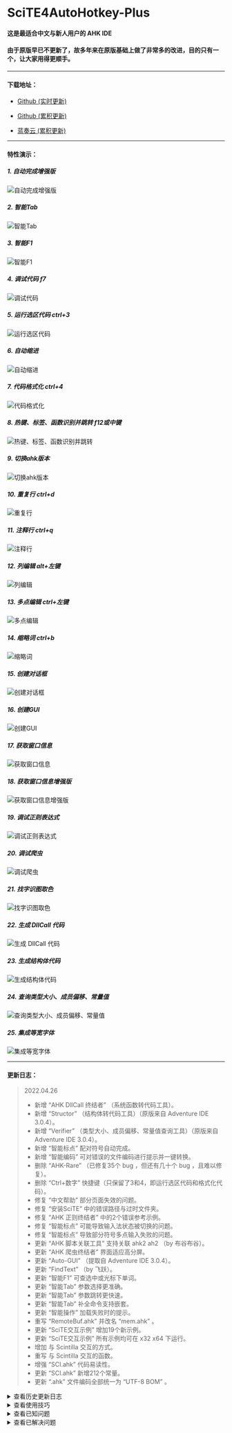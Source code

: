 # SciTE4AutoHotkey-Plus  
  
#### 这是最适合中文与新人用户的 AHK IDE  
#### 由于原版早已不更新了，故多年来在原版基础上做了非常多的改进，目的只有一个，让大家用得更顺手。  
---
  
#### 下载地址：  
* [Github (实时更新)](https://github.com/telppa/SciTE4AutoHotkey-Plus/archive/refs/heads/master.zip "Releases")  
  
* [Github (累积更新)](https://github.com/telppa/SciTE4AutoHotkey-Plus/releases "Releases")  
* [蓝奏云 (累积更新)](https://ahk.lanzouh.com/ig18z03rr18h "蓝奏云")  
---
  
#### 特性演示：  
##### 1. 自动完成增强版  
![自动完成增强版](https://raw.githubusercontent.com/telppa/SciTE4AutoHotkey-Plus/master/SciTE/技巧/1.%20自动完成增强版.gif)  
  
##### 2. 智能Tab  
![智能Tab](https://raw.githubusercontent.com/telppa/SciTE4AutoHotkey-Plus/master/SciTE/技巧/2.%20智能Tab.gif)  
  
##### 3. 智能F1  
![智能F1](https://raw.githubusercontent.com/telppa/SciTE4AutoHotkey-Plus/master/SciTE/技巧/3.%20智能F1.gif)  
  
##### 4. 调试代码 f7  
![调试代码](https://raw.githubusercontent.com/telppa/SciTE4AutoHotkey-Plus/master/SciTE/技巧/4.%20调试代码.gif)  
  
##### 5. 运行选区代码  ctrl+3  
![运行选区代码](https://raw.githubusercontent.com/telppa/SciTE4AutoHotkey-Plus/master/SciTE/技巧/5.%20运行选区代码.gif)  
  
##### 6. 自动缩进  
![自动缩进](https://raw.githubusercontent.com/telppa/SciTE4AutoHotkey-Plus/master/SciTE/技巧/6.%20自动缩进.gif)  
  
##### 7. 代码格式化 ctrl+4  
![代码格式化](https://raw.githubusercontent.com/telppa/SciTE4AutoHotkey-Plus/master/SciTE/技巧/7.%20代码格式化.gif)  
  
##### 8. 热键、标签、函数识别并跳转 f12或中键  
![热键、标签、函数识别并跳转](https://raw.githubusercontent.com/telppa/SciTE4AutoHotkey-Plus/master/SciTE/技巧/8.%20热键、标签、函数识别并跳转.gif)  
  
##### 9. 切换ahk版本  
![切换ahk版本](https://raw.githubusercontent.com/telppa/SciTE4AutoHotkey-Plus/master/SciTE/技巧/9.%20切换ahk版本.gif)  
  
##### 10. 重复行 ctrl+d  
![重复行](https://raw.githubusercontent.com/telppa/SciTE4AutoHotkey-Plus/master/SciTE/技巧/10.%20ctrl+d.gif)  
  
##### 11. 注释行 ctrl+q  
![注释行](https://raw.githubusercontent.com/telppa/SciTE4AutoHotkey-Plus/master/SciTE/技巧/11.%20ctrl+q.gif)  
  
##### 12. 列编辑 alt+左键  
![列编辑](https://raw.githubusercontent.com/telppa/SciTE4AutoHotkey-Plus/master/SciTE/技巧/12.%20alt+左键.gif)  
  
##### 13. 多点编辑 ctrl+左键  
![多点编辑](https://raw.githubusercontent.com/telppa/SciTE4AutoHotkey-Plus/master/SciTE/技巧/13.%20ctrl+左键.gif)  
  
##### 14. 缩略词 ctrl+b  
![缩略词](https://raw.githubusercontent.com/telppa/SciTE4AutoHotkey-Plus/master/SciTE/技巧/14.%20ctrl+b.gif)  
  
##### 15. 创建对话框  
![创建对话框](https://raw.githubusercontent.com/telppa/SciTE4AutoHotkey-Plus/master/SciTE/技巧/15.%20创建对话框.png)  
  
##### 16. 创建GUI  
![创建GUI](https://raw.githubusercontent.com/telppa/SciTE4AutoHotkey-Plus/master/SciTE/技巧/16.%20创建GUI.png)  
  
##### 17. 获取窗口信息  
![获取窗口信息](https://raw.githubusercontent.com/telppa/SciTE4AutoHotkey-Plus/master/SciTE/技巧/17.%20获取窗口信息.png)  
  
##### 18. 获取窗口信息增强版  
![获取窗口信息增强版](https://raw.githubusercontent.com/telppa/SciTE4AutoHotkey-Plus/master/SciTE/技巧/18.%20获取窗口信息增强版.png)  
  
##### 19. 调试正则表达式  
![调试正则表达式](https://raw.githubusercontent.com/telppa/SciTE4AutoHotkey-Plus/master/SciTE/技巧/19.%20调试正则表达式.png)  
  
##### 20. 调试爬虫  
![调试爬虫](https://raw.githubusercontent.com/telppa/SciTE4AutoHotkey-Plus/master/SciTE/技巧/20.%20调试爬虫.png)    
  
##### 21. 找字识图取色  
![找字识图取色](https://raw.githubusercontent.com/telppa/SciTE4AutoHotkey-Plus/master/SciTE/技巧/21.%20找字识图取色%20(1).png)  
  
##### 22. 生成 DllCall 代码  
![生成 DllCall 代码](https://raw.githubusercontent.com/telppa/SciTE4AutoHotkey-Plus/master/SciTE/技巧/22.%20生成%20DllCall%20代码.png)    
  
##### 23. 生成结构体代码  
![生成结构体代码](https://raw.githubusercontent.com/telppa/SciTE4AutoHotkey-Plus/master/SciTE/技巧/23.%20生成结构体代码.png)    
  
##### 24. 查询类型大小、成员偏移、常量值  
![查询类型大小、成员偏移、常量值](https://raw.githubusercontent.com/telppa/SciTE4AutoHotkey-Plus/master/SciTE/技巧/24.%20查询类型大小、成员偏移、常量值.png)    
  
##### 25. 集成等宽字体  
![集成等宽字体](https://raw.githubusercontent.com/telppa/SciTE4AutoHotkey-Plus/master/SciTE/技巧/25.%20集成等宽字体.png)  

---  

#### 更新日志：  
> 2022.04.26  
> * 新增 “AHK DllCall 终结者” （系统函数转代码工具）。  
> * 新增 “Structor” （结构体转代码工具）（原版来自 Adventure IDE 3.0.4）。  
> * 新增 “Verifier” （类型大小、成员偏移、常量值查询工具）（原版来自 Adventure IDE 3.0.4）。  
> * 新增 “智能标点” 配对符号自动完成。  
> * 新增 “智能编码” 可对错误的文件编码进行提示并一键转换。  
> * 删除 “AHK-Rare” （已修复35个 bug ，但还有几十个 bug ，且难以修复）。  
> * 删除 “Ctrl+数字” 快捷键（只保留了3和4，即运行选区代码和格式化代码）。  
> * 修复 “中文帮助” 部分页面失效的问题。  
> * 修复 “安装SciTE” 中的错误路径与过时文件夹。  
> * 修复 “AHK 正则终结者” 中的2个错误参考示例。  
> * 修复 “智能标点” 可能导致输入法状态被切换的问题。  
> * 修复 “智能标点” 导致部分符号多点输入失败的问题。  
> * 更新 “AHK 脚本关联工具” 支持关联 ahk2 ah2 （by 布谷布谷）。  
> * 更新 “AHK 爬虫终结者” 界面适应高分屏。  
> * 更新 “Auto-GUI” （提取自 Adventure IDE 3.0.4）。  
> * 更新 “FindText” （by 飞跃）。  
> * 更新 “智能F1” 可查选中或光标下单词。  
> * 更新 “智能Tab” 参数选择更准确。  
> * 更新 “智能Tab” 参数跳转更快速。  
> * 更新 “智能Tab” 补全命令支持嵌套。  
> * 更新 “智能操作” 加载失败时的提示。  
> * 重写 “RemoteBuf.ahk” 并改名 “mem.ahk” 。  
> * 更新 “SciTE交互示例” 增加19个新示例。  
> * 更新 “SciTE交互示例” 所有示例均可在 x32 x64 下运行。  
> * 增加 与 Scintilla 交互的方式。  
> * 重写 与 Scintilla 交互的函数。  
> * 增强 “SCI.ahk” 代码易读性。  
> * 更新 “SCI.ahk” 新增212个常量。  
> * 更新 “.ahk” 文件编码全部统一为 “UTF-8 BOM” 。  
  
<details><summary>查看历史更新日志</summary><p>
  
> 2021.11.15  
> * 优化目录结构，将“user”目录完全还给用户，以后升级将不影响用户的自定义设置。  
> * 优化目录结构，将“SciTE”目录外的文件全部放置于目录中，方便手动安装。  
> * 优化目录结构，将所有“增强功能”放置在独立清晰的文件夹中。  
> * 优化目录结构，删除部分过时无用的文件。  
> * 移除过时的“ahkv2”代码与设置。  
> * 移除过时的“自动更新”代码。  
> * 字体安装改为非强制。  
> * 更新“AHK 正则终结者”到1.42。  
> * 更新“AHK 爬虫终结者”到3.9。  
> * 更新“AHK 脚本关联工具”到1.1。  
> * 更新“FindText”到8.6。  
> * 更新“Auto-GUI”到3.0.1。（提取自 Adventure IDE 3.0.3）  
> * 解除“Auto-GUI”对高分屏的限制。  
> * 禁止“Window Clone Tool”频繁刷新窗口。  
> * 更新“MagicBox”到1.0.4。（提取自 Adventure IDE 3.0.3）  
> * 更新“AHK-Rare”的自动翻译部分。  
> * 更新“Auto-Syntax-Tidy”的语法文件。  
> * 更新“SciTE交互示例”。  
> * 更新“智能F1”。  
> * 更新技巧说明。  
> * 更新遗漏的关键词。  
> * 更新高亮配色文件。  
> * 更新“中文帮助文件”到1.1.33.10。  
  
> 2021.08.08  
> * 修复数个关键词高亮错误。  
> * 修复“Auto-Syntax-Tidy”错误纠正大小写导致代码无法运行的问题。  
> * 更新“智能F1”到2.2。（使用 ACC 实现全后台稳定操作）  
> * 更新“AHK 正则终结者”到1.2。  
> * 更新“AHK 爬虫终结者”到3.4。  
> * 更新“FindText”到8.5。  
> * 更新“Auto-GUI”到3.0.1。（提取自 Adventure IDE）  
> * 更新“MagicBox”到1.0.4。（提取自 Adventure IDE）  
> * 更新“中文帮助文件”到1.1.33.09。  
> * 更新使用“GlobalRegExMatch”库的代码。  
> * 增加一个遗漏的关键字“MoveDraw”。  
> * 删除目录“额外的帮助文件”。  
  
> 2021.04.13  
> * 更新“AHK 爬虫终结者”到3.3。  
> * 更新WinHttp库。  
> * 更新使用WinHttp库的代码。  
> * 删除2本旧的H版帮助文件。  
  
> 2021.03.28  
> * 字体完美等宽。  
> * 默认使用空格缩进。（不影响咱的缩进显示效果同时能让其它编辑器显示效果更好）  
> * 更新“中文帮助文件”到1.1.33.06。  
> * 优化帮助文件显示位置与查找速度，默认使用暗黑模式，并增加两个匹配中文的示例。  
> * 增加工具“FindText”，找字识图取色，简单易用高效。（作者飞跃，博客地址：https://blog.csdn.net/xshlong1981?t=1）  
> * 优化 Toolbar 运行模式，降低部分机器出错可能。  
> * “AHK 正则终结者”里再增加一个匹配中文的示例。  
> * 修复窗口信息工具“AHK_Window_Info”复制 ClassNN 时的错误前缀。  
> * 进一步降低配色对比度与饱和度。  
  
> 2021.03.17  
> * 更新“AHK 爬虫终结者”到2.0。（使用了 tmplinshi 的 JSONEditor）  
> * 禁止“Window Clone Tool”频繁刷新窗口。  
  
> 2021.03.10  
> * “AHK 正则终结者”里增加一个匹配中文的示例。（帮助文件正则一章里的语法是错的！）  
> * 修复了一个也许会导致 com 接口有问题的问题。  
> * “发送原义字符”增加花括号。  
> * 进一步降低配色对比度与饱和度。  
> * 自动完成将在匹配第2个字时才工作。  
  
> 2021.02.24  
> * 更新“AhkSpy”到4.76。  
> * 删除部分无用文件。  
  
> 2021.02.09  
> * 增加一个遗漏的关键字“Unreachable ”。  
  
> 2021.01.21  
> * 增加一个遗漏的关键字“Parent”。  
  
> 2021.01.11  
> * 汉化了脚本片段功能。（来自群友“快乐就好”的支持）  
  
> 2021.01.03  
> * 使用可能可适应更多输入法的方法实现“发送原义字符”功能。  
> * 修复“爬虫终结者”无法启动的错误。  
  
> 2020.12.22  
> * 修复与快捷键“Alt+Numpad4”冲突的问题。  
  
> 2020.10.18  
> * 右键菜单“运行选区代码”增加快捷键的文字提示。  
> * 增加工具“AHK-Rare”，此工具集成了大量函数并支持搜索。  
  
> 2020.09.19  
> * 配对的括号可以显示得更明显。  
  
> 2020.09.14  
> * 修复“智能Tab”对“Password”之类的无缩略语单词的错误处理。  
  
> 2020.09.07  
> * 更新“AHK 爬虫终结者”。  
> * 更新“AHK 正则终结者”。  
> * 增加“自动更新”功能。  
  
> 2020.09.03  
> * 更新“Auto-Syntax-Tidy”及其语法文件。  
> * 为“运行选区代码”功能添加快捷键Ctrl+3。  
> * 去掉“Scriptlet Utility”的快捷键。  
> * “AutoGUI”快捷键改为Ctrl+1。  
  
> 2020.09.02  
> * 整理并更新“ahk.api”“ahk.keywords.properties”“AhkAbbrevs.properties”。  
> * 修复已经打开了文件又新建空文档时自动完成功能失效的问题。  
  
> 2020.09.01  
> * 修复“Auto-Syntax-Tidy”处理类似“++num”行时的丢行bug。  
> * 进一步降低高亮配色对比度，缓和视疲劳。  
> * 增加“运行lua”功能，快捷键F10。  
  
> 2020.08.31  
> * 更改行注释符号，去掉了“~”，以便兼容其它编辑器创建的注释。  
  
> 2020.08.30  
> * 实现自动完成增强版（可实时提取并完成ahk或lua文件里的中、英、日、韩等各国语言定义的关键字）。  
> * “ahk.api”使用新的注释方法避免被错误载入关键字。  
  
> 2020.08.27  
> * 修复lua语法高亮，颜色统一为ahk风格。  
> * 调整ahk高亮的错误、注释部分的颜色，尽量不使用过亮或者过饱和的色彩。  
  
> 2020.08.24  
> * 增加“安装SciTE.ahk”，实现自动安装与升级安装SciTE。  
  
> 2020.08.21  
> * 新用户自动安装“雅黑Mono”字体，确保代码显示美观。  
> * 修改选中文字高亮配色为白色，因为使用查找功能时，蓝色常常看不清找到的词在哪。  
  
> 2020.08.18  
> * 增加工具“AHK 爬虫终结者”。  
> * 为工具栏上的5个工具添加新图标。  
  
> 2020.08.13  
> * 使用等宽字体“微软雅黑Mono”。  
> * 因为等宽字体的空格大小与以前不同，所以调整1个tab、1个缩进显示的大小都相当于2个空格，使代码布局看起来和以前差不多。  
> * 修改“Ctrl+Tab”“Ctrl+Shift+Tab”功能为切换标签，使得与其它多标签程序（例如浏览器）保持一致。  
> * 恢复小键盘“+”功能为“+”（以前是注释行）。  
  
> 2020.07.30  
> * 增强“智能F1”稳定性。  
> * 增加四个遗漏的关键字“Toggle”“Len、Value、Mark”。  
> * 改善“Ctrl+i”被误激活后显示的内容。  
> * 改善“智能Tab”对“.MaxIndex()”一类单词的处理。  
> * 修复“正则终结者”界面不能适应系统缩放参数的问题。  
> * 去掉“窗口信息工具”无用的主界面缩放功能。  
  
> 2020.07.26  
> * 创建“技巧.gif”演示一些功能。  
> * 更新debug为Lexikos在2018年写的新“lex-debugs”。  
> * 因为看不懂新版的“lex-debugs”，所以没法给debug变量框中不同行的变量绘制不同颜色。  
  
> 2020.07.25  
> * 优化了帮助跳转的速度。  
> * 修复输入法中文状态导致的帮助跳转不正常。  
> * 修复窗口信息工具“AHK_Window_Info”的一个小bug。  
> * 添加一个强力窗口信息工具“AhkSpy”，能取到QQ对话框内容。  
  
> 2020.07.24  
> * 使用“智能F1”接管帮助文件的跳转问题。现在不管是命令如GetKeyState，函数如RegExMatch()，还是变量如ahk_class，都能跳转到正确的帮助页面！  
> * 使用新界面编译最新（1.1.33.0）中文帮助文件。下载地址是“https://github.com/wyagd001/wyagd001.github.io”。  
> * 更新一些单词到“ahk.api”“ahk.keywords.properties”“AhkAbbrevs.properties”三个文件中。  
  
> 2020.07.14  
> * 更换工具栏中的“msgbox”工具为更强的“MagicBox”。  
> * 调整默认语法高亮风格，去掉其中大部分斜体样式，使代码显示更清晰。  
> * 调整“智能标点”在字符串中不生效，这样字符串中才能输入中文标点。  
  
> 2019.12.03  
> * 根据1.1.32.00帮助文件中的更新日志，更新了从1.1.23.05到今天“ahk.api”“ahk.keywords.properties”“AhkAbbrevs.properties”3个文件的变动。  
  
> 2019.12.02  
> * 更新中文帮助文件到最新的1.1.32.0。  
>  关于中文帮助的编译有3个坑。  
>  1是新版帮助采用了新的导航框样式，所以在scite中无法按F1进行关键词跳转。  
>  2是中文帮助的作者在每个htm文件中都留下了“CaoNiMaDeUc”相关的脚本，这会导致用旧的导航框样式编译的chm，打开时弹出错误窗口，所以需要手动删除全部相关内容后再编译。  
>  3是务必使用安装版的“Microsoft HTML Help Workshop”，否则会因为某些DLL没有注册导致生成的帮助文件无法搜索（体积也明显小很多）。  
>  3.1是生成没有搜索功能的chm文件后，会获得一个意外的功能，就是关键词永远存在于索引框中，因此可以去掉智能F1中关键词后面添加的“|”。  
> * 更新AutoGUI到2.6.2。  
> * 删除了“存在问题的组件”目录。  
> * 由于新的帮助文件作祟，故更改了智能F1的实现方式。  
  
> 2016.05.19  
> * 完善并默认启用“智能标点”功能（在非注释区标点总是英文）。  
  
> 2016.05.16  
> * 取消“2016.05.05”的功能。  
  
> 2016.05.06  
> * 尝试修复“无缩略语也启动智能tab”的bug，但由于遭遇新bug导致失败。  
  
> 2016.05.05  
> * 按键盘上方的数字键时，默认输入他们对应的符号，例如按9输入“(”。  
  
> 2016.05.03  
> * 新建文档在未保存的状态下也能正常使用“F1”，“F5”等功能。  
> * “F1”现在对所有关键词（例如RegExMatch）都能一次跳转了。  
  
> 2016.04.27  
> * 根据1.1.23.05英文版帮助文件补充校对“ahk.api”“ahk.keywords.properties”“AhkAbbrevs.properties”文件。  
> * 最新的命令、函数、“A_”变量等都可以正常显示、自动完成、高亮了。  
  
> 2016.04.20  
> * 大幅改善“窗口信息工具”崩溃的问题（至少我测试的这么多天没有再崩溃过了）。  
> * 彻底解决“TillaGoto”对中文代码、中文标签、中文函数的分析及定位问题。  
> * 增加一个新工具，用于自定义“.ahk”文件的右键菜单。  
> * 因为原版网站已挂，故屏蔽其升级检测功能，避免带来额外的问题。  
  
> 2016.04.09  
> * 1.1.23.01版中文帮助存在索引函数时会卡死的问题，故退回1.1.22.09版。  
> * 修复“智能tab”遇到自动换行时处理不正常。  
> * 修复“智能tab”遇到for命令时处理不正常。  
> * 完善“智能tab”状态下，tab键仅起“参数间跳转”作用。  
> * 完善搜狗输入法处于中文输入模式下，回车键仅起“上屏英文”作用。  
  
> 2016.04.08  
> * 新增工具“AutoGUI”（强大好用的GUI创建工具）。  
> * 删除工具“SmartGUI”“SmartGuiXP mod”。  
> * 更新中文帮助“AutoHotkey_CN.chm”为群内的1.1.23.01版。  
  
> 2016.04.05  
> * 将“InternalAHK.exe”改为“AutoHotkeyU32.exe”，以排除64位系统下潜在bug，同时方便与ahk本体同步升级。  
> * 完善“SciTE交互示例.ahk”的运行与说明。  
  
> 2016.02.16  
> * 解决输入法在中文状态下导致“智能tab”工作不正常的问题。  
  
> 2016.02.12  
> * 字体增大。  
> * 自带4本中文帮助。  
> * 解决ahk升级时中文帮助总会被覆盖的问题。  
  
> 2014.10.20  
> * 跟随原版scite4ahk更新至3.0.06.01 内部版本号19  
  
> 2014.10.14  
> * 跟随原版scite4ahk更新至3.0.06.01  
> * 恢复ctrl+enter的原始功能。  
  
> 2014.08.21  
> * 跟随原版scite4ahk更新至3.0.06  
> * 一些细节小更新。  
  
> 第四版：  
> * 1.改进“代码格式化工具”。对中文函数的支持；对for,while,try,catch,finally命令缩进的支持；更加清晰的缩进风格（和帮助中代码缩进风格很​像）；  
> * 2.修复“SmartGuiXP mod”不能同时移动多个控件位置的问题。  
> * 3.完善“智能tab”。经过我2个月左右的使用，基本上已经挺好用的了。  
> * 4.user文件夹下有个“智能标点”，用于解决中英文混合写代码时的流畅问题。原理就是代码中总是默认使用英文标点，而注释中总是默认使用中文标点，无需人工切换。不过​目前存在点小问题，感兴趣可自己试试。  
> * 5.其它一些杂七杂八的更新。  
</p></details>
<details><summary>查看使用技巧</summary><p>
  
> * 工具栏上的“代码格式化”或Ctrl+4可快速格式化全部或选中代码。  
> * 工具栏上的“MagicBox”可轻松创建各种MsgBox弹窗。  
> * 工具栏上的“AutoGUI”可轻松创建GUI。  
> * 工具栏上的“窗口信息查看”可取各种窗口信息。（简单但较易使用）  
> * 工具栏上的“强力窗口信息查看”可取到QQ聊天框内容。（强大但使用复杂）  
> * 工具栏上的“AHK 正则终结者”可清晰显示正则的各种匹配与子匹配。  
> * 工具栏上的“AHK 爬虫终结者”可模拟伪造各种状态访问网址。（方便调试爬虫）  
> * 工具栏上的“找字识图取色”可简单高效的进行文字、颜色等查找识别。
> * 工具栏上的“AHK DllCall 终结者”可生成 DllCall 代码。
> * 工具栏上的“Structor”可生成结构体代码。
> * 工具栏上的“Verifier”可查询类型大小、成员偏移、常量值。
  
> * 右键菜单，可“打开文件所在目录”。  
> * 右键菜单，可“运行选区代码”。  
> * 右键菜单，可“打开 #Include”（需在#Include语句所在行运行）。  
> * 菜单栏工具项或标签栏上右键，可“调试一个运行中的脚本”。  
> * 鼠标移动到标签栏上，可“查看完整路径”。  
  
> * 代码里的标签或函数上按鼠标中键，可直接跳转到对应标签或函数定义的地方。  
> * 如果常常写库的话，可以用“scriptlet utility”添加标准化的注释代码，之后可用“GenDocs”生成好看的文档。  
> * 快速运行和运行的区别就是前者可带4个参数，并且发生错误由ahk弹框提示；后者由scite捕获并提示。  
</p></details>
<details><summary>查看已知问题</summary><p>
  
> * 1.保存按钮常亮。  
> * 2.“GenDocs”只支持ANSI格式的文件。  
> * 3.“TillaGoto”对包含很多“热键”的代码在分析时存在问题。（例如重复定位、坐标计算错误，这些都是原版就有的bug。好消息是并不影响对“标签”“函数”的分析及定位。）  
> * 4.若要高亮选中文字，则必然高亮光标下文字。（无设置可修改此处）  
> * 5.导出PDF格式乱码、导出RTF格式乱码。  
> * 6.调试模式下，直接在代码中查看变量值功能不支持中文变量名。  
> * 7.SciTE的路径中不要包含中文名，否则部分功能无法实现（例如calltip，单词完成）。  
> * 8.64位系统下，某些脚本无法被“调试一个运行中的脚本”功能识别。（例如“TillaGoto”）  
> * 9.“代码格式化工具”不支持对类的格式化。  
> * 10.“运行选区代码”时选中内容为空则ahk会卡住。  
</p></details>
<details><summary>查看已解决问题</summary><p>
  
> * 1.代码页的正确设置。（设为65001读ANSI文件不正常，设为936读UTF8和ANSI均正常）  
> * 2.保存文件自动为UTF-8带BOM格式。  
> * 3.自动补全配对符号。（圆括号、花括号、方括号、双引号）  
> * 4.漂亮的语法高亮文件。  
> * 5.中文翻译文件的些许修改与补全。  
> * 6.修复ahk.api中的错漏。（修复各种错漏，统一大小写及风格）  
> * 7.更新“代码格式化工具”全部语法支持文件。  
> * 8.支持一键格式化代码。  
> * 9.支持“SmartGuiXP mod”。（已使用更强大的“AutoGUI”替换）  
> * 10.支持“TillaGoto”中文名的函数或者标签获取。  
> * 11.添加“AHK 正则终结者”。  
> * 12.汉化了程序中几乎所有我能发现存在英文的地方。  
> * 13.颜色区别局部或全局变量。（已失效，因为使用了新的调试代码）  
> * 14.变量框第一栏自动适应大小。  
> * 15.设置character.set=134，可能在字体设置时需要这个选项。  
> * 16.高亮选中文本。（具有以下3个特性）  
  -1.无选中文字时，延迟高亮光标下的字；  
  -2.选中的字瞬间高亮；  
  -3.搜索结果高亮；  
> * 17.标题显示路径。  
> * 18.右键菜单快速打开文件所在目录。  
> * 19.增加简单的与SciTE交互的例子。（SciTE交互示例.ahk）  
> * 20.更连贯的代码书写方式。（出现候选词时使用TAB键试试）  
> * 21.修复“SmartGuiXP mod”不能同时移动多个控件位置的问题。（已使用更强大的“AutoGUI”替换）  
> * 22.改进“代码格式化工具”  
  -1.对中文函数的支持；  
  -2.对for,while,try,catch,finally命令的支持；  
  -3.更加清晰的缩进风格；  
> * 23.修复“F5”运行一个脚本后，“F1”功能将失效。  
> * 24.修复右键中的“运行选区代码”无法成功。  
> * 25.变量刷新不用重新点击。（“lex-debugs”的变量框中，右键可设置自动刷新）  
> * 26.修复lua语法高亮，颜色统一为ahk风格。  
> * 27.修复“代码格式化工具”会错误删掉某些行。  
</p></details>
